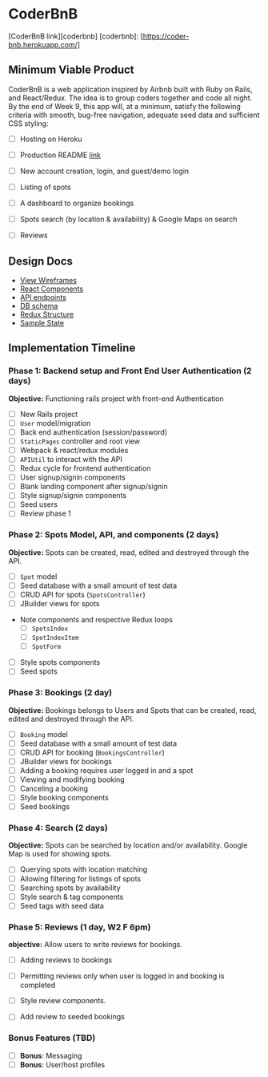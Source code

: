 # CoderBnB

[CoderBnB link][coderbnb]
[coderbnb]: [https://coder-bnb.herokuapp.com/]

## Minimum Viable Product
CoderBnB is a web application inspired by Airbnb built with Ruby on Rails, and React/Redux. The idea is to group coders together and code all night. By the end of Week 9, this app will, at a minimum, satisfy the following criteria with smooth, bug-free navigation, adequate seed data and sufficient CSS styling:

- [ ] Hosting on Heroku
- [ ] Production README [link](docs/README.md)
- [ ] New account creation, login, and guest/demo login
- [ ] Listing of spots
- [ ] A dashboard to organize bookings
- [ ] Spots search (by location & availability) & Google Maps on search
- [ ] Reviews


## Design Docs
* [View Wireframes][wireframes]
* [React Components][components]
* [API endpoints][api-endpoints]
* [DB schema][schema]
* [Redux Structure][redux-structure]
* [Sample State][sample-state]

[wireframes]: docs/wireframes
[components]: docs/component-heirarchy.md
[redux-structure]: docs/redux-structure.md
[sample-state]: docs/sample-state.md
[api-endpoints]: docs/api-endpoints.md
[schema]: docs/schema.md

## Implementation Timeline

### Phase 1: Backend setup and Front End User Authentication (2 days)

**Objective:** Functioning rails project with front-end Authentication

- [ ] New Rails project
- [ ] `User` model/migration
- [ ] Back end authentication (session/password)
- [ ] `StaticPages` controller and root view
- [ ] Webpack & react/redux modules
- [ ] `APIUtil` to interact with the API
- [ ] Redux cycle for frontend authentication
- [ ] User signup/signin components
- [ ] Blank landing component after signup/signin
- [ ] Style signup/signin components
- [ ] Seed users
- [ ] Review phase 1

### Phase 2: Spots Model, API, and components (2 days)

**Objective:** Spots can be created, read, edited and destroyed through
the API.

- [ ] `Spot` model
- [ ] Seed database with a small amount of test data
- [ ] CRUD API for spots (`SpotsController`)
- [ ] JBuilder views for spots
- Note components and respective Redux loops
  - [ ] `SpotsIndex`
  - [ ] `SpotIndexItem`
  - [ ] `SpotForm`
<!-- - [ ] Autosave notes feature -->
- [ ] Style spots components
- [ ] Seed spots

### Phase 3: Bookings (2 day)

**Objective:** Bookings belongs to Users and Spots that can be created, read, edited and destroyed through the API.

- [ ] `Booking` model
- [ ] Seed database with a small amount of test data
- [ ] CRUD API for booking (`BookingsController`)
- [ ] JBuilder views for bookings
- [ ] Adding a booking requires user logged in and a spot
- [ ] Viewing and modifying booking
- [ ] Canceling a booking
- [ ] Style booking components
- [ ] Seed bookings

### Phase 4: Search (2 days)

**Objective:** Spots can be searched by location and/or availability. Google Map is used for showing spots.

- [ ] Querying spots with location matching
- [ ] Allowing filtering for listings of spots
- [ ] Searching spots by availability
- [ ] Style search & tag components
- [ ] Seed tags with seed data

### Phase 5: Reviews (1 day, W2 F 6pm)

**objective:** Allow users to write reviews for bookings.

- [ ] Adding reviews to bookings
- [ ] Permitting reviews only when user is logged in and booking is completed
- [ ] Style review components.
- [ ] Add review to seeded bookings


### Bonus Features (TBD)
- [ ] **Bonus**: Messaging
- [ ] **Bonus**: User/host profiles
